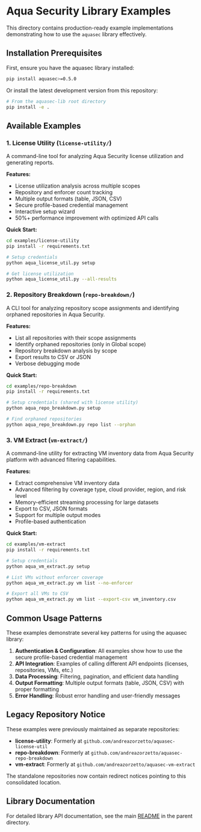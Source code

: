 # Aqua Security Library Examples

This directory contains production-ready example implementations demonstrating how to use the `aquasec` library effectively.

## Installation Prerequisites

First, ensure you have the aquasec library installed:
```bash
pip install aquasec>=0.5.0
```

Or install the latest development version from this repository:
```bash
# From the aquasec-lib root directory
pip install -e .
```

## Available Examples

### 1. License Utility (`license-utility/`)
A command-line tool for analyzing Aqua Security license utilization and generating reports.

**Features:**
- License utilization analysis across multiple scopes
- Repository and enforcer count tracking
- Multiple output formats (table, JSON, CSV)
- Secure profile-based credential management
- Interactive setup wizard
- 50%+ performance improvement with optimized API calls

**Quick Start:**
```bash
cd examples/license-utility
pip install -r requirements.txt

# Setup credentials
python aqua_license_util.py setup

# Get license utilization
python aqua_license_util.py --all-results
```

### 2. Repository Breakdown (`repo-breakdown/`)
A CLI tool for analyzing repository scope assignments and identifying orphaned repositories in Aqua Security.

**Features:**
- List all repositories with their scope assignments
- Identify orphaned repositories (only in Global scope)
- Repository breakdown analysis by scope
- Export results to CSV or JSON
- Verbose debugging mode

**Quick Start:**
```bash
cd examples/repo-breakdown
pip install -r requirements.txt

# Setup credentials (shared with license utility)
python aqua_repo_breakdown.py setup

# Find orphaned repositories
python aqua_repo_breakdown.py repo list --orphan
```

### 3. VM Extract (`vm-extract/`)
A command-line utility for extracting VM inventory data from Aqua Security platform with advanced filtering capabilities.

**Features:**
- Extract comprehensive VM inventory data
- Advanced filtering by coverage type, cloud provider, region, and risk level
- Memory-efficient streaming processing for large datasets
- Export to CSV, JSON formats
- Support for multiple output modes
- Profile-based authentication

**Quick Start:**
```bash
cd examples/vm-extract
pip install -r requirements.txt

# Setup credentials
python aqua_vm_extract.py setup

# List VMs without enforcer coverage
python aqua_vm_extract.py vm list --no-enforcer

# Export all VMs to CSV
python aqua_vm_extract.py vm list --export-csv vm_inventory.csv
```

## Common Usage Patterns

These examples demonstrate several key patterns for using the aquasec library:

1. **Authentication & Configuration**: All examples show how to use the secure profile-based credential management
2. **API Integration**: Examples of calling different API endpoints (licenses, repositories, VMs, etc.)
3. **Data Processing**: Filtering, pagination, and efficient data handling
4. **Output Formatting**: Multiple output formats (table, JSON, CSV) with proper formatting
5. **Error Handling**: Robust error handling and user-friendly messages

## Legacy Repository Notice

These examples were previously maintained as separate repositories:
- **license-utility**: Formerly at `github.com/andreazorzetto/aquasec-license-util`
- **repo-breakdown**: Formerly at `github.com/andreazorzetto/aquasec-repo-breakdown` 
- **vm-extract**: Formerly at `github.com/andreazorzetto/aquasec-vm-extract`

The standalone repositories now contain redirect notices pointing to this consolidated location.

## Library Documentation

For detailed library API documentation, see the main [README](../README.md) in the parent directory.